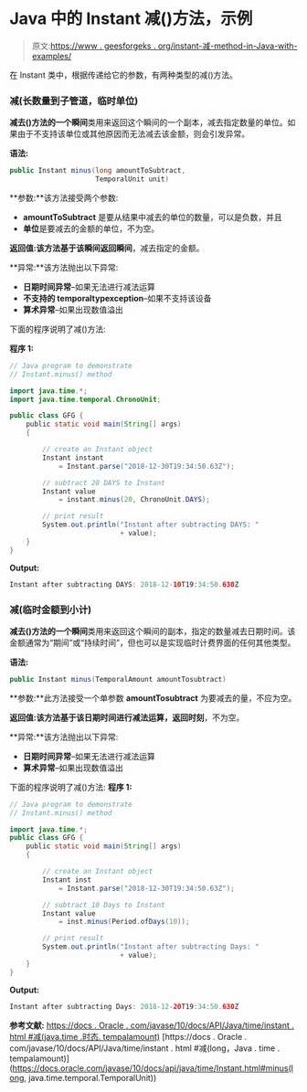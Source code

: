 # Java 中的 Instant 减()方法，示例

> 原文:[https://www . geesforgeks . org/instant-减-method-in-Java-with-examples/](https://www.geeksforgeeks.org/instant-minus-method-in-java-with-examples/)

在 Instant 类中，根据传递给它的参数，有两种类型的减()方法。

### 减(长数量到子管道，临时单位)

**减去()**方法的一个**瞬间**类用来返回这个瞬间的一个副本，减去指定数量的单位。如果由于不支持该单位或其他原因而无法减去该金额，则会引发异常。

**语法:**

```java
public Instant minus(long amountToSubtract,
                     TemporalUnit unit)

```

**参数:**该方法接受两个参数:

*   **amountToSubtract** 是要从结果中减去的单位的数量，可以是负数，并且
*   **单位**是要减去的金额的单位，不为空。

**返回值:**该方法基于该瞬间返回**瞬间**，减去指定的金额。

**异常:**该方法抛出以下异常:

*   **日期时间异常**–如果无法进行减法运算
*   **不支持的 temporaltypexception**–如果不支持该设备
*   **算术异常**–如果出现数值溢出

下面的程序说明了减()方法:

**程序 1:**

```java
// Java program to demonstrate
// Instant.minus() method

import java.time.*;
import java.time.temporal.ChronoUnit;

public class GFG {
    public static void main(String[] args)
    {

        // create an Instant object
        Instant instant
            = Instant.parse("2018-12-30T19:34:50.63Z");

        // subtract 20 DAYS to Instant
        Instant value
            = instant.minus(20, ChronoUnit.DAYS);

        // print result
        System.out.println("Instant after subtracting DAYS: "
                           + value);
    }
}
```

**Output:**

```java
Instant after subtracting DAYS: 2018-12-10T19:34:50.630Z

```

### 减(临时金额到小计)

**减去()**方法的一个**瞬间**类用来返回这个瞬间的副本，指定的数量减去日期时间。该金额通常为“期间”或“持续时间”，但也可以是实现临时计费界面的任何其他类型。

**语法:**

```java
public Instant minus(TemporalAmount amountTosubtract)

```

**参数:**此方法接受一个单参数 **amountTosubtract** 为要减去的量，不应为空。

**返回值:**该方法基于该日期时间进行减法运算，返回**时刻**，不为空。

**异常:**该方法抛出以下异常:

*   **日期时间异常**–如果无法进行减法运算
*   **算术异常**–如果出现数值溢出

下面的程序说明了减()方法:
**程序 1:**

```java
// Java program to demonstrate
// Instant.minus() method

import java.time.*;
public class GFG {
    public static void main(String[] args)
    {

        // create an Instant object
        Instant inst
            = Instant.parse("2018-12-30T19:34:50.63Z");

        // subtract 10 Days to Instant
        Instant value
            = inst.minus(Period.ofDays(10));

        // print result
        System.out.println("Instant after subtracting Days: "
                           + value);
    }
}
```

**Output:**

```java
Instant after subtracting Days: 2018-12-20T19:34:50.630Z

```

**参考文献:**
[https://docs . Oracle . com/javase/10/docs/API/Java/time/instant . html #减(java.time .时态. tempalamount)](https://docs.oracle.com/javase/10/docs/api/java/time/Instant.html#minus(java.time.temporal.TemporalAmount))
[https://docs . Oracle . com/javase/10/docs/API/Java/time/instant . html #减(long，Java . time . tempalamount)](https://docs.oracle.com/javase/10/docs/api/java/time/Instant.html#minus(long, java.time.temporal.TemporalUnit))